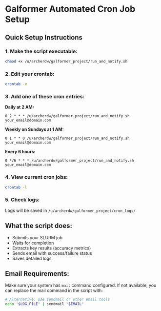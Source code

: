 # Galformer Automated Cron Job Setup

## Quick Setup Instructions

### 1. Make the script executable:
```bash
chmod +x /u/archerdw/galformer_project/run_and_notify.sh
```

### 2. Edit your crontab:
```bash
crontab -e
```

### 3. Add one of these cron entries:

**Daily at 2 AM:**
```
0 2 * * * /u/archerdw/galformer_project/run_and_notify.sh your_email@domain.com
```

**Weekly on Sundays at 1 AM:**
```
0 1 * * 0 /u/archerdw/galformer_project/run_and_notify.sh your_email@domain.com
```

**Every 6 hours:**
```
0 */6 * * * /u/archerdw/galformer_project/run_and_notify.sh your_email@domain.com
```

### 4. View current cron jobs:
```bash
crontab -l
```

### 5. Check logs:
Logs will be saved in `/u/archerdw/galformer_project/cron_logs/`

## What the script does:
- Submits your SLURM job
- Waits for completion
- Extracts key results (accuracy metrics)
- Sends email with success/failure status
- Saves detailed logs

## Email Requirements:
Make sure your system has `mail` command configured. If not available, you can replace the mail command in the script with:
```bash
# Alternative: use sendmail or other email tools
echo "$LOG_FILE" | sendmail "$EMAIL"
```
